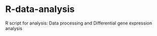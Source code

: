 # R-data-analysis
R script for analysis:
Data processing and
Differential gene expression analysis 

